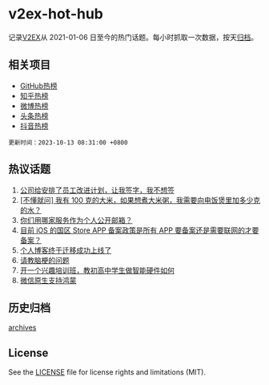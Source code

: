 # v2ex-hot-hub

 记录[V2EX](https://www.v2ex.com/)从 2021-01-06 日至今的热门话题。每小时抓取一次数据，按天[归档](archives)。
 
 ## 相关项目

- [GitHub热榜](https://github.com/snaildev/github-hot-hub)
- [知乎热榜](https://github.com/snaildev/zhihu-hot-hub)
- [微博热榜](https://github.com/snaildev/weibo-hot-hub)
- [头条热榜](https://github.com/snaildev/toutiao-hot-hub)
- [抖音热榜](https://github.com/snaildev/douyin-hot-hub)


 `更新时间：2023-10-13 08:31:00 +0800`

## 热议话题

1. [公司给安排了员工改进计划，让我签字，我不想签](https://www.v2ex.com/t/981210)
1. [[不懂就问] 我有 100 克的大米，如果想煮大米粥，我需要向电饭煲里加多少克的水？](https://www.v2ex.com/t/981333)
1. [你们用哪家服务作为个人公开邮箱？](https://www.v2ex.com/t/981256)
1. [目前 iOS 的国区 Store APP 备案政策是所有 APP 要备案还是需要联网的才要备案？](https://www.v2ex.com/t/981180)
1. [个人博客终于迁移成功上线了](https://www.v2ex.com/t/981227)
1. [请教脑梗的问题](https://www.v2ex.com/t/981198)
1. [开一个兴趣培训班，教初高中学生做智能硬件如何](https://www.v2ex.com/t/981219)
1. [微信原生支持鸿蒙](https://www.v2ex.com/t/981233)

## 历史归档

[archives](archives)

## License

See the [LICENSE](LICENSE) file for license rights and limitations (MIT).
